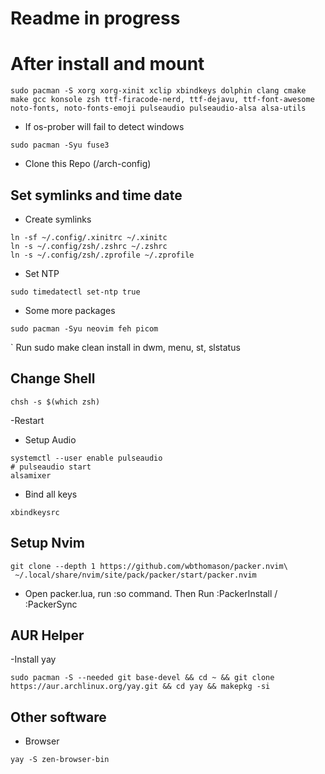 # Readme in progress

# After install and mount

```
sudo pacman -S xorg xorg-xinit xclip xbindkeys dolphin clang cmake make gcc konsole zsh ttf-firacode-nerd, ttf-dejavu, ttf-font-awesome noto-fonts, noto-fonts-emoji pulseaudio pulseaudio-alsa alsa-utils
```

- If os-prober will fail to detect windows

```
sudo pacman -Syu fuse3
```

- Clone this Repo (/arch-config)

## Set symlinks and time date

- Create symlinks
```
ln -sf ~/.config/.xinitrc ~/.xinitc
ln -s ~/.config/zsh/.zshrc ~/.zshrc
ln -s ~/.config/zsh/.zprofile ~/.zprofile
```

- Set NTP

```
sudo timedatectl set-ntp true
```

- Some more packages

```
sudo pacman -Syu neovim feh picom
```

` Run sudo make clean install in dwm, menu, st, slstatus

## Change Shell
```
chsh -s $(which zsh)
```

-Restart

- Setup Audio

```
systemctl --user enable pulseaudio
# pulseaudio start
alsamixer
```

- Bind all keys

```
xbindkeysrc
```

## Setup Nvim

```
git clone --depth 1 https://github.com/wbthomason/packer.nvim\
 ~/.local/share/nvim/site/pack/packer/start/packer.nvim
```

- Open packer.lua, run :so command. Then Run :PackerInstall / :PackerSync

## AUR Helper

-Install yay

```
sudo pacman -S --needed git base-devel && cd ~ && git clone https://aur.archlinux.org/yay.git && cd yay && makepkg -si
```

## Other software

- Browser

```
yay -S zen-browser-bin
```

